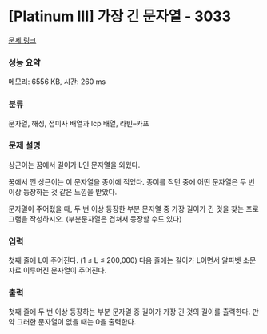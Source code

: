 # [Platinum III] 가장 긴 문자열 - 3033 

[문제 링크](https://www.acmicpc.net/problem/3033) 

### 성능 요약

메모리: 6556 KB, 시간: 260 ms

### 분류

문자열, 해싱, 접미사 배열과 lcp 배열, 라빈–카프

### 문제 설명

<p>상근이는 꿈에서 길이가 L인 문자열을 외웠다.</p>

<p>꿈에서 깬 상근이는 이 문자열을 종이에 적었다. 종이를 적던 중에 어떤 문자열은 두 번 이상 등장하는 것 같은 느낌을 받았다.</p>

<p>문자열이 주어졌을 때, 두 번 이상 등장한 부분 문자열 중 가장 길이가 긴 것을 찾는 프로그램을 작성하시오. (부분문자열은 겹쳐서 등장할 수도 있다)</p>

### 입력 

 <p>첫째 줄에 L이 주어진다. (1 ≤ L ≤ 200,000) 다음 줄에는 길이가 L이면서 알파벳 소문자로 이루어진 문자열이 주어진다.</p>

### 출력 

 <p>첫째 줄에 두 번 이상 등장하는 부분 문자열 중 길이가 가장 긴 것의 길이를 출력한다. 만약 그러한 문자열이 없을 때는 0을 출력한다.</p>


